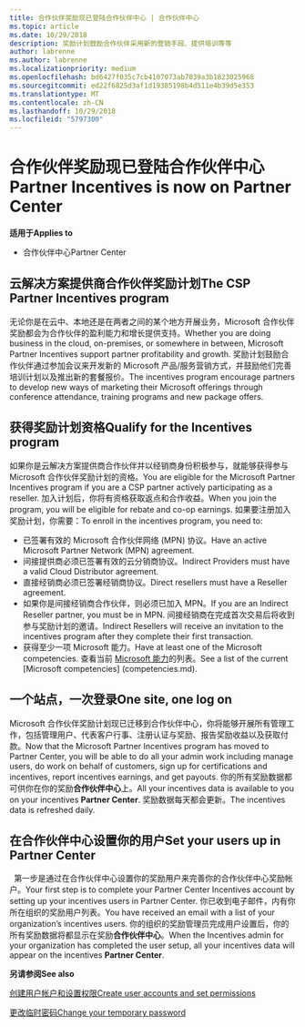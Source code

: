 ```yaml
---
title: 合作伙伴奖励现已登陆合作伙伴中心 | 合作伙伴中心
ms.topic: article
ms.date: 10/29/2018
description: 奖励计划鼓励合作伙伴采用新的营销手段、提供培训等等
author: labrenne
ms.author: labrenne
ms.localizationpriority: medium
ms.openlocfilehash: bd6427f035c7cb4107073ab7039a3b1823025968
ms.sourcegitcommit: ed22f6825d3af1d19385198b4d511e4b39d5e353
ms.translationtype: MT
ms.contentlocale: zh-CN
ms.lasthandoff: 10/29/2018
ms.locfileid: "5797300"
---
```

# <a name="partner-incentives-is-now-on-partner-center"></a><span data-ttu-id="f7857-103">合作伙伴奖励现已登陆合作伙伴中心</span><span class="sxs-lookup"><span data-stu-id="f7857-103">Partner Incentives is now on Partner Center</span></span> 

**<span data-ttu-id="f7857-104">适用于</span><span class="sxs-lookup"><span data-stu-id="f7857-104">Applies to</span></span>**

-  <span data-ttu-id="f7857-105">合作伙伴中心</span><span class="sxs-lookup"><span data-stu-id="f7857-105">Partner Center</span></span>

## <a name="the-csp-partner-incentives-program"></a><span data-ttu-id="f7857-106">云解决方案提供商合作伙伴奖励计划</span><span class="sxs-lookup"><span data-stu-id="f7857-106">The CSP Partner Incentives program</span></span>

<span data-ttu-id="f7857-107">无论你是在云中、本地还是在两者之间的某个地方开展业务，Microsoft 合作伙伴奖励都会为合作伙伴的盈利能力和增长提供支持。</span><span class="sxs-lookup"><span data-stu-id="f7857-107">Whether you are doing business in the cloud, on-premises, or somewhere in between, Microsoft Partner Incentives support partner profitability and growth.</span></span> <span data-ttu-id="f7857-108">奖励计划鼓励合作伙伴通过参加会议来开发新的 Microsoft 产品/服务营销方式，并鼓励他们完善培训计划以及推出新的套餐报价。</span><span class="sxs-lookup"><span data-stu-id="f7857-108">The incentives program encourage partners to develop new ways of marketing their Microsoft offerings through conference attendance, training programs and new package offers.</span></span> 

## <a name="qualify-for-the-incentives-program"></a><span data-ttu-id="f7857-109">获得奖励计划资格</span><span class="sxs-lookup"><span data-stu-id="f7857-109">Qualify for the Incentives program</span></span>

<span data-ttu-id="f7857-110">如果你是云解决方案提供商合作伙伴并以经销商身份积极参与，就能够获得参与 Microsoft 合作伙伴奖励计划的资格。</span><span class="sxs-lookup"><span data-stu-id="f7857-110">You are eligible for the Microsoft Partner Incentives program if you are a CSP partner actively participating as a reseller.</span></span>
<span data-ttu-id="f7857-111">加入计划后，你将有资格获取返点和合作收益。</span><span class="sxs-lookup"><span data-stu-id="f7857-111">When you join the program, you will be eligible for rebate and co-op earnings.</span></span> <span data-ttu-id="f7857-112">如果要注册加入奖励计划，你需要：</span><span class="sxs-lookup"><span data-stu-id="f7857-112">To enroll in the incentives program, you need to:</span></span> 
-   <span data-ttu-id="f7857-113">已签署有效的 Microsoft 合作伙伴网络 (MPN) 协议。</span><span class="sxs-lookup"><span data-stu-id="f7857-113">Have an active Microsoft Partner Network (MPN) agreement.</span></span>  
-   <span data-ttu-id="f7857-114">间接提供商必须已签署有效的云分销商协议。</span><span class="sxs-lookup"><span data-stu-id="f7857-114">Indirect Providers must have a valid Cloud Distributor agreement.</span></span>
-   <span data-ttu-id="f7857-115">直接经销商必须已签署经销商协议。</span><span class="sxs-lookup"><span data-stu-id="f7857-115">Direct resellers must have a Reseller agreement.</span></span>
-   <span data-ttu-id="f7857-116">如果你是间接经销商合作伙伴，则必须已加入 MPN。</span><span class="sxs-lookup"><span data-stu-id="f7857-116">If you are an Indirect Reseller partner, you must be in MPN.</span></span> <span data-ttu-id="f7857-117">间接经销商在完成首次交易后将收到参与奖励计划的邀请。</span><span class="sxs-lookup"><span data-stu-id="f7857-117">Indirect Resellers will receive an invitation to the incentives program after they complete their first transaction.</span></span> 
-   <span data-ttu-id="f7857-118">获得至少一项 Microsoft 能力。</span><span class="sxs-lookup"><span data-stu-id="f7857-118">Have at least one of the Microsoft competencies.</span></span> <span data-ttu-id="f7857-119">查看当前 [Microsoft 能力](competencies.md)的列表。</span><span class="sxs-lookup"><span data-stu-id="f7857-119">See a list of the current [Microsoft competencies] (competencies.md).</span></span>

## <a name="one-site-one-log-on"></a><span data-ttu-id="f7857-120">一个站点，一次登录</span><span class="sxs-lookup"><span data-stu-id="f7857-120">One site, one log on</span></span>

<span data-ttu-id="f7857-121">Microsoft 合作伙伴奖励计划现已迁移到合作伙伴中心，你将能够开展所有管理工作，包括管理用户、代表客户行事、注册认证与奖励、报告奖励收益以及获取付款。</span><span class="sxs-lookup"><span data-stu-id="f7857-121">Now that the Microsoft Partner Incentives program has moved to Partner Center, you will be able to do all your admin work including manage users, do work on behalf of customers, sign up for certifications and incentives, report incentives earnings, and get payouts.</span></span> <span data-ttu-id="f7857-122">你的所有奖励数据都可供你在你的奖励**合作伙伴中心**上。</span><span class="sxs-lookup"><span data-stu-id="f7857-122">All your incentives data is available to you on your incentives **Partner Center**.</span></span> <span data-ttu-id="f7857-123">奖励数据每天都会更新。</span><span class="sxs-lookup"><span data-stu-id="f7857-123">The incentives data is refreshed daily.</span></span>
 
## <a name="set-your-users-up-in-partner-center"></a><span data-ttu-id="f7857-124">在合作伙伴中心设置你的用户</span><span class="sxs-lookup"><span data-stu-id="f7857-124">Set your users up in Partner Center</span></span>
 
<span data-ttu-id="f7857-125">第一步是通过在合作伙伴中心设置你的奖励用户来完善你的合作伙伴中心奖励帐户。</span><span class="sxs-lookup"><span data-stu-id="f7857-125">Your first step is to complete your Partner Center Incentives account by setting up your incentives users in Partner Center.</span></span> <span data-ttu-id="f7857-126">你已收到电子邮件，内有你所在组织的奖励用户列表。</span><span class="sxs-lookup"><span data-stu-id="f7857-126">You have received an email with a list of your organization’s incentives users.</span></span> <span data-ttu-id="f7857-127">你的组织的奖励管理员完成用户设置后，你的所有奖励数据将都显示在奖励**合作伙伴中心**。</span><span class="sxs-lookup"><span data-stu-id="f7857-127">When the Incentives admin for your organization has completed the user setup, all your incentives data will appear on the incentives **Partner Center**.</span></span>

**<span data-ttu-id="f7857-128">另请参阅</span><span class="sxs-lookup"><span data-stu-id="f7857-128">See also</span></span>**

[<span data-ttu-id="f7857-129">创建用户帐户和设置权限</span><span class="sxs-lookup"><span data-stu-id="f7857-129">Create user accounts and set permissions</span></span>](create-user-accounts-and-set-permissions.md)

[<span data-ttu-id="f7857-130">更改临时密码</span><span class="sxs-lookup"><span data-stu-id="f7857-130">Change your temporary password</span></span>](change-your-temporary-password.md)

